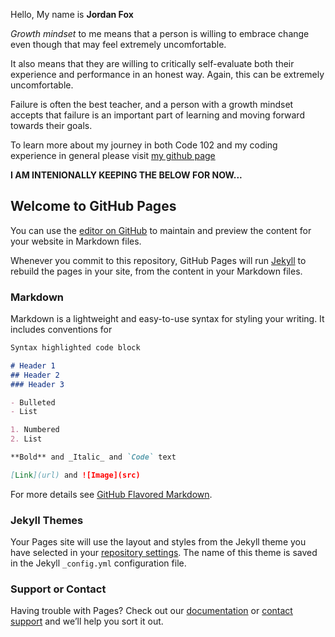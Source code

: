 Hello, My name is **Jordan Fox**

*Growth mindset* to me means that a person is willing to embrace change even though that may feel extremely uncomfortable.

It also means that they are willing to critically self-evaluate both their experience and performance in an honest way. Again, this can be extremely uncomfortable.

Failure is often the best teacher, and a person with a growth mindset accepts that failure is an important part of learning and moving forward towards their goals.










To learn more about my journey in both Code 102 and my coding experience in general please visit [my github page](https://github.com/jordan-fox)

**I AM INTENIONALLY KEEPING THE BELOW FOR NOW...**


## Welcome to GitHub Pages

You can use the [editor on GitHub](https://github.com/TanisF/learning-journal/edit/master/README.md) to maintain and preview the content for your website in Markdown files.

Whenever you commit to this repository, GitHub Pages will run [Jekyll](https://jekyllrb.com/) to rebuild the pages in your site, from the content in your Markdown files.

### Markdown

Markdown is a lightweight and easy-to-use syntax for styling your writing. It includes conventions for

```markdown
Syntax highlighted code block

# Header 1
## Header 2
### Header 3

- Bulleted
- List

1. Numbered
2. List

**Bold** and _Italic_ and `Code` text

[Link](url) and ![Image](src)
```

For more details see [GitHub Flavored Markdown](https://guides.github.com/features/mastering-markdown/).

### Jekyll Themes

Your Pages site will use the layout and styles from the Jekyll theme you have selected in your [repository settings](https://github.com/TanisF/learning-journal/settings). The name of this theme is saved in the Jekyll `_config.yml` configuration file.

### Support or Contact

Having trouble with Pages? Check out our [documentation](https://help.github.com/categories/github-pages-basics/) or [contact support](https://github.com/contact) and we’ll help you sort it out.
